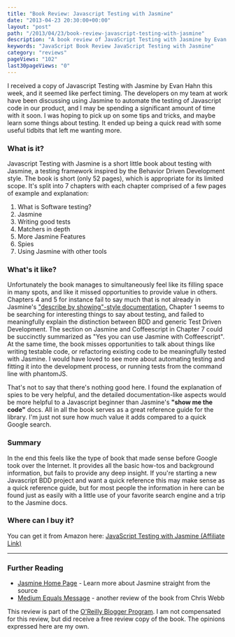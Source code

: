 ```yaml
---
title: "Book Review: Javascript Testing with Jasmine"
date: "2013-04-23 20:30:00+00:00"
layout: "post"
path: "/2013/04/23/book-review-javascript-testing-with-jasmine"
description: "A book review of JavaScript Testing with Jasmine by Evan Hahn"
keywords: "JavaScript Book Review JavaScript Testing with Jasmine"
category: "reviews"
pageViews: "102"
last30pageViews: "0"
---
```


I received a copy of Javascript Testing with Jasmine by Evan Hahn this week, and it seemed like perfect timing.  The developers on my team at work have been discussing using Jasmine to automate the testing of Javascript code in our product, and I may be spending a significant amount of time with it soon.  I was hoping to pick up on some tips and tricks, and maybe learn some things about testing.  It ended up being a quick read with some useful tidbits that left me wanting more.


### What is it?

Javascript Testing with Jasmine is a short little book about testing with Jasmine, a testing framework inspired by the Behavior Driven Development style.  The book is short (only 52 pages), which is appropriate for its limited scope. It's split into 7 chapters with each chapter comprised of a few pages of example and explanation:

1. What is Software testing?
2. Jasmine
3. Writing good tests
4. Matchers in depth
5. More Jasmine Features
6. Spies
7. Using Jasmine with other tools

### What's it like?

Unfortunately the book manages to simultaneously feel like its filling space in many spots, and like it missed opportunities to provide value in others. Chapters 4 and 5 for instance fail to say much that is not already in Jasmine's ["describe by showing"-style documentation.][jasminedocs] Chapter 1 seems to be searching for interesting things to say about testing, and failed to meaningfully explain the distinction between BDD and generic Test Driven Development.  The section on Jasmine and Coffeescript in Chapter 7 could be succinctly summarized as "Yes you can use Jasmine with Coffeescript".  At the same time, the book misses opportunities to talk about things like writing testable code, or refactoring existing code to be meaningfully tested with Jasmine. I would have loved to see more about automating testing and fitting it into the development process, or running tests from the command line with phantomJS.

That's not to say that there's nothing good here.  I found the explanation of spies to be very helpful, and the detailed documentation-like aspects would be more helpful to a Javascript beginner than Jasmine's __"show me the code"__ docs.  All in all the book serves as a great reference guide for the library.  I'm just not sure how much value it adds compared to a quick Google search.

### Summary

In the end this feels like the type of book that made sense before Google took over the Internet.  It provides all the basic how-tos and background information, but fails to provide any deep insight.  If you're starting a new Javascript BDD project and want a quick reference this may make sense as a quick reference guide, but for most people the information in here can be found just as easily with a little use of your favorite search engine and a trip to the Jasmine docs.

### Where can I buy it?

You can get it from Amazon here: <a href="http://www.amazon.com/gp/product/1449356370/ref=as_li_tl?ie=UTF8&camp=1789&creative=390957&creativeASIN=1449356370&linkCode=as2&tag=benmccormicko-20&linkId=JTR6CUZAHM7HLHOQ">JavaScript Testing with Jasmine (Affiliate Link)</a><img src="http://ir-na.amazon-adsystem.com/e/ir?t=benmccormicko-20&l=as2&o=1&a=1449356370" width="1" height="1" border="0" alt="" style="border:none !important; margin:0px !important;" />


---

### Further Reading

- [Jasmine Home Page][jasminedocs] - Learn more about Jasmine straight from the source
- [Medium Equals Message][cwebb] - another review of the book from Chris Webb



This review is part of the [O'Reilly Blogger Program][oreilly].  I am not compensated for this review, but did receive a free review copy of the book.  The opinions expressed here are my own.

[jasminedocs]:http://pivotal.github.io/jasmine//
[oreilly]: http://oreilly.com/bloggers/
[cwebb]: http://blog.mediumequalsmessage.com/book-review-javascript-testing-with-jasmine
